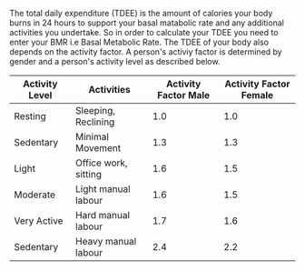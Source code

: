 The total daily expenditure (TDEE) is the amount of calories your body burns in 24 hours to support your basal matabolic rate and any additional activities you undertake. So in order to calculate your TDEE you need to enter your BMR i.e Basal Metabolic Rate. The TDEE of your body also depends on the activity factor. A person's activiy factor is determined by gender and a person's activity level as described below. 


| Activity Level  |       Activities      | Activity Factor Male | Activity Factor Female |
| --------------- | --------------------- | -------------------- | ---------------------- |
|    Resting      |  Sleeping, Reclining  |          1.0         |          1.0           |
|   Sedentary     |   Minimal Movement    |          1.3         |          1.3           |
|     Light       |  Office work, sitting |          1.6         |          1.5           |
|    Moderate     |  Light manual labour  |          1.6         |          1.5           |
|   Very Active   |   Hard manual labour  |          1.7         |          1.6           |
|   Sedentary     |  Heavy manual labour  |          2.4         |          2.2           |
